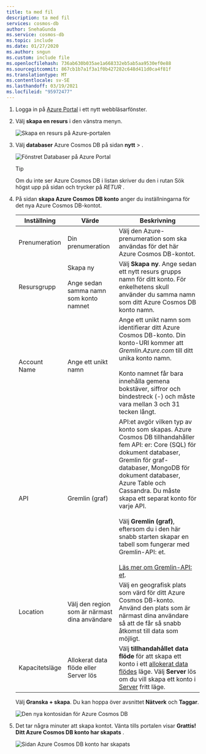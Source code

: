 ```yaml
---
title: ta med fil
description: ta med fil
services: cosmos-db
author: SnehaGunda
ms.service: cosmos-db
ms.topic: include
ms.date: 01/27/2020
ms.author: sngun
ms.custom: include file
ms.openlocfilehash: 736ab630b035ae1a668332eb5ab5aa9530ef0e88
ms.sourcegitcommit: 867cb1b7a1f3a1f0b427282c648d411d0ca4f81f
ms.translationtype: MT
ms.contentlocale: sv-SE
ms.lasthandoff: 03/19/2021
ms.locfileid: "95972477"
---
```

1. Logga in på [Azure Portal](https://portal.azure.com/) i ett nytt webbläsarfönster.

2. Välj **skapa en resurs** i den vänstra menyn.
   
   ![Skapa en resurs på Azure-portalen](./media/cosmos-db-create-dbaccount-graph/create-nosql-db-databases-json-tutorial-0.png)
   
3. Välj **databaser** Azure Cosmos DB på sidan **nytt**  >  .
   
   ![Fönstret Databaser på Azure Portal](./media/cosmos-db-create-dbaccount-graph/create-nosql-db-databases-json-tutorial-1.png)
   
   > [!TIP]
   > Om du inte ser Azure Cosmos DB i listan skriver du den i rutan Sök högst upp på sidan och trycker på _RETUR_ . 

3. På sidan **skapa Azure Cosmos DB konto** anger du inställningarna för det nya Azure Cosmos DB-kontot. 
 
    Inställning|Värde|Beskrivning
    ---|---|---
    Prenumeration|Din prenumeration|Välj den Azure-prenumeration som ska användas för det här Azure Cosmos DB-kontot. 
    Resursgrupp|Skapa ny<br><br>Ange sedan samma namn som konto namnet|Välj **Skapa ny**. Ange sedan ett nytt resurs grupps namn för ditt konto. För enkelhetens skull använder du samma namn som ditt Azure Cosmos DB konto namn. 
    Account Name|Ange ett unikt namn|Ange ett unikt namn som identifierar ditt Azure Cosmos DB-konto. Din konto-URI kommer att *Gremlin.Azure.com* till ditt unika konto namn.<br><br>Konto namnet får bara innehålla gemena bokstäver, siffror och bindestreck (-) och måste vara mellan 3 och 31 tecken långt.
    API|Gremlin (graf)|API:et avgör vilken typ av konto som skapas. Azure Cosmos DB tillhandahåller fem API: er: Core (SQL) för dokument databaser, Gremlin för graf-databaser, MongoDB för dokument databaser, Azure Table och Cassandra. Du måste skapa ett separat konto för varje API. <br><br>Välj **Gremlin (graf)**, eftersom du i den här snabb starten skapar en tabell som fungerar med Gremlin-API: et. <br><br>[Läs mer om Gremlin-API: et](../articles/cosmos-db/graph-introduction.md).|
    Location|Välj den region som är närmast dina användare|Välj en geografisk plats som värd för ditt Azure Cosmos DB-konto. Använd den plats som är närmast dina användare så att de får så snabb åtkomst till data som möjligt.
    Kapacitetsläge|Allokerat data flöde eller Server lös|Välj **tillhandahållet data flöde** för att skapa ett konto i ett [allokerat data flödes](../articles/cosmos-db/set-throughput.md) läge. Välj **Server** lös om du vill skapa ett konto i [Server](../articles/cosmos-db/serverless.md) fritt läge.

    Välj **Granska + skapa**. Du kan hoppa över avsnittet **Nätverk** och **Taggar**. 

    ![Den nya kontosidan för Azure Cosmos DB](./media/cosmos-db-create-dbaccount-graph/azure-cosmos-db-create-new-account.png)

4. Det tar några minuter att skapa kontot. Vänta tills portalen visar **Grattis! Ditt Azure Cosmos DB konto har skapats** .
   
   ![Sidan Azure Cosmos DB konto har skapats](./media/cosmos-db-create-dbaccount-graph/azure-cosmos-db-graph-created.png)

